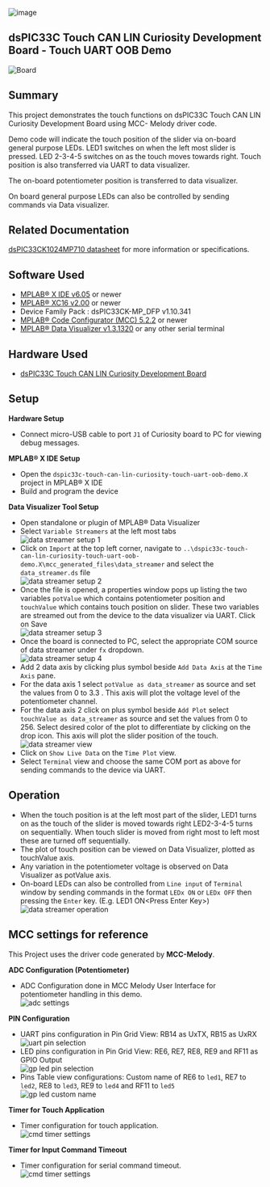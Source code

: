 ![image](images/microchip.jpg)

## dsPIC33C Touch CAN LIN Curiosity Development Board - Touch UART OOB Demo

![Board](images/board.png)

## Summary

This project demonstrates the touch functions on dsPIC33C Touch CAN LIN Curiosity Development Board using MCC- Melody driver code.

Demo code will indicate the touch position of the slider via on-board general purpose LEDs. LED1 switches on when the left most slider is pressed. LED 2-3-4-5 switches on as the touch moves towards right. Touch position is also transferred via UART to data visualizer.

The on-board potentiometer position is transferred to data visualizer.

On board general purpose LEDs can also be controlled by sending commands via Data visualizer.

## Related Documentation

[dsPIC33CK1024MP710 datasheet](https://www.microchip.com/dsPIC33CK1024MP710) for more information or specifications.

## Software Used

- [MPLAB® X IDE v6.05](https://www.microchip.com/mplabx) or newer
- [MPLAB® XC16 v2.00](https://www.microchip.com/xc16) or newer
- Device Family Pack : dsPIC33CK-MP_DFP v1.10.341
- [MPLAB® Code Configurator (MCC) 5.2.2](https://www.microchip.com/mcc) or newer
- [MPLAB® Data Visualizer v1.3.1320](https://www.microchip.com/en-us/tools-resources/debug/mplab-data-visualizer) or any other serial terminal

## Hardware Used

- [dsPIC33C Touch CAN LIN Curiosity Development Board](https://www.microchip.com/EV97U97A)

## Setup

**Hardware Setup**

- Connect micro-USB cable to port `J1` of Curiosity board to PC for viewing debug messages.

**MPLAB® X IDE Setup**

- Open the `dspic33c-touch-can-lin-curiosity-touch-uart-oob-demo.X` project in MPLAB® X IDE
- Build and program the device

**Data Visualizer Tool Setup**

- Open standalone or plugin of MPLAB® Data Visualizer
- Select `Variable Streamers` at the left most tabs<br>
  ![data streamer setup 1](images/datastreamer_setup.png)
- Click on `Import` at the top left corner, navigate to `..\dspic33c-touch-can-lin-curiosity-touch-uart-oob-demo.X\mcc_generated_files\data_streamer` and select the `data_streamer.ds` file<br>
  ![data streamer setup 2](images/datastreamer_setup2.png)
- Once the file is opened, a properties window pops up listing the two variables `potValue` which contains potentiometer position and `touchValue` which contains touch position on slider. These two variables are streamed out from the device to the data visualizer via UART. Click on Save<br>
  ![data streamer setup 3](images/datastreamer_setup3.png)
- Once the board is connected to PC, select the appropriate COM source of data streamer under `fx` dropdown.<br>
  ![data streamer setup 4](images/datastreamer_setup4.png)
- Add 2 data axis by clicking plus symbol beside `Add Data Axis` at the `Time Axis` pane.
- For the data axis 1 select `potValue as data_streamer` as source and set the values from 0 to 3.3 . This axis will plot the voltage level of the potentiometer channel.
- For the data axis 2 click on plus symbol beside `Add Plot` select `touchValue as data_streamer` as source and set the values from 0 to 256. Select desired color of the plot to differentiate by clicking on the drop icon. This axis will plot the slider position of the touch.<br>
  ![data streamer view](images/dv_view.png)
- Click on `Show Live Data` on the `Time Plot` view.
- Select `Terminal` view and choose the same COM port as above for sending commands to the device via UART.

## Operation

- When the touch position is at the left most part of the slider, LED1 turns on as the touch of the slider is moved towards right LED2-3-4-5 turns on sequentially. When touch slider is moved from right most to left most these are turned off sequentially.
- The plot of touch position can be viewed on Data Visualizer, plotted as touchValue axis.
- Any variation in the potentiometer voltage is observed on Data Visualizer as potValue axis.
- On-board LEDs can also be controlled from `Line input` of `Terminal` window by sending commands in the format `LEDx ON` or `LEDx OFF` then pressing the `Enter` key. (E.g. LED1 ON\<Press Enter Key\>)<br>
  ![data streamer operation](images/operation.png)

## MCC settings for reference

This Project uses the driver code generated by **MCC-Melody**.

**ADC Configuration (Potentiometer)**

- ADC Configuration done in MCC Melody User Interface for potentiometer handling in this demo. <br>
  ![adc settings](images/adc_mcc.png)

**PIN Configuration**

- UART pins configuration in Pin Grid View: RB14 as UxTX, RB15 as UxRX<br>
  ![uart pin selection](images/pin_grid_uart_mcc.png)
- LED pins configuration in Pin Grid View: RE6, RE7, RE8, RE9 and RF11 as GPIO Output<br>
  ![gp led pin selection](images/pin_grid_led_mcc.png)
- Pins Table view configurations: Custom name of RE6 to `led1`, RE7 to `led2`, RE8 to `led3`, RE9 to `led4` and RF11 to `led5`<br>
  ![gp led custom name](images/pin_table_mcc.png)

**Timer for Touch Application**

- Timer configuration for touch application.<br>
  ![cmd timer settings](images/touch_timer_mcc.png)

**Timer for Input Command Timeout**

- Timer configuration for serial command timeout.<br>
  ![cmd timer settings](images/cmd_timer_mcc.png)
